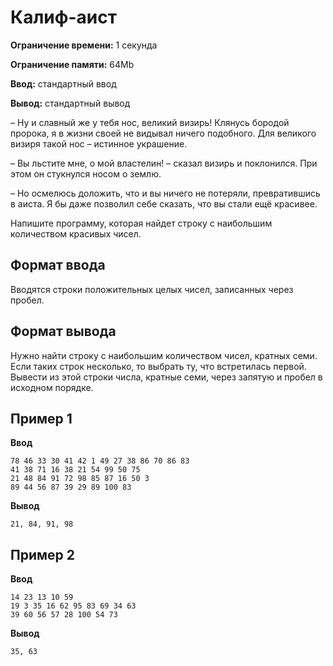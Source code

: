 # Калиф-аист

**Ограничение времени:** 1 секунда

**Ограничение памяти:** 64Mb

**Ввод:** стандартный ввод

**Вывод:** стандартный вывод

– Ну и славный же у тебя нос, великий визирь! Клянусь бородой пророка, я в жизни своей не видывал ничего подобного. Для великого визиря такой нос – истинное украшение.

– Вы льстите мне, о мой властелин! – сказал визирь и поклонился. При этом он стукнулся носом о землю.

– Но осмелюсь доложить, что и вы ничего не потеряли, превратившись в аиста. Я бы даже позволил себе сказать, что вы стали ещё красивее.

Напишите программу, которая найдет строку с наибольшим количеством красивых чисел.

## Формат ввода

Вводятся строки положительных целых чисел, записанных через пробел.

## Формат вывода

Нужно найти строку с наибольшим количеством чисел, кратных семи. Если таких строк несколько, то выбрать ту, что встретилась первой. Вывести из этой строки числа, кратные семи, через запятую и пробел в исходном порядке.

## Пример 1

**Ввод**
```
78 46 33 30 41 42 1 49 27 38 86 70 86 83
41 38 71 16 38 21 54 99 50 75
21 48 84 91 72 98 85 87 16 50 3
89 44 56 87 39 29 89 100 83
```

**Вывод**
```
21, 84, 91, 98
```

## Пример 2

**Ввод**
```
14 23 13 10 59
19 3 35 16 62 95 83 69 34 63
39 60 56 57 28 100 54 73
```

**Вывод**
```
35, 63